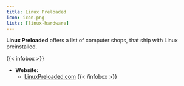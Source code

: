 ```yaml
---
title: Linux Preloaded
icon: icon.png
lists: [linux-hardware]
---
```


**Linux Preloaded** offers a list of computer shops, that ship with Linux preinstalled.

{{< infobox >}}
- **Website:**
    - [LinuxPreloaded.com](https://linuxpreloaded.com/)
{{< /infobox >}}